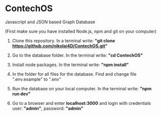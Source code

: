 # ContechOS

Javascript and JSON based Graph Database

(First make sure you have installed Node.js, npm and git on your computer)

1. Clone this repository. In a terminal write: 
**"git clone https://github.com/nikolai4D/ContechOS.git"**

2. Go to the database folder. In the terminal write: 
  **"cd ContechOS"**

3. Install node packages. In the terminal write: 
  **"npm install"**

4. In the folder for all files for the database. Find and change file ".env.example" to ".env"

5. Run the database on your local computer. In the terminal write: 
  **"npm run dev"**

6. Go to a browser and enter **localhost:3000** and login with credentials user: **"admin"**, password: **"admin"**
